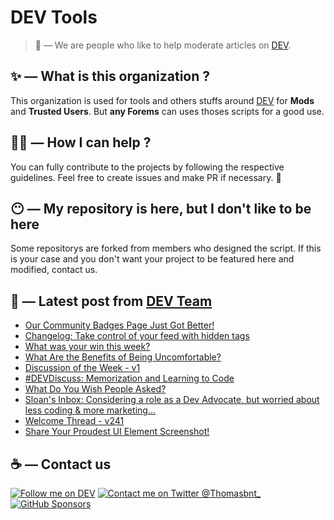 # DEV Tools

> 🔧 — We are people who like to help moderate articles on [DEV](https://dev.to).

## ✨ — What is this organization ?

This organization is used for tools and others stuffs around [DEV](https://dev.to) for **Mods** and **Trusted Users**. But __any Forems__ can uses thoses scripts for a good use.


## 💪🏼 — How I can help ?

You can fully contribute to the projects by following the respective guidelines. Feel free to create issues and make PR if necessary. 🎉

## 😶 — My repository is here, but I don't like to be here

Some repositorys are forked from members who designed the script. If this is your case and you don't want your project to be featured here and modified, contact us.

## 📝 — Latest post from [DEV Team](https://dev.to/devteam)

<!-- BLOG-POST-LIST:START -->
- [Our Community Badges Page Just Got Better!](https://dev.to/devteam/our-community-badges-page-just-got-better-8c2)
- [Changelog: Take control of your feed with hidden tags](https://dev.to/devteam/changelog-take-control-of-your-feed-with-hidden-tags-5db5)
- [What was your win this week?](https://dev.to/devteam/what-was-your-win-this-week-8fh)
- [What Are the Benefits of Being Uncomfortable?](https://dev.to/devteam/what-are-the-benefits-of-being-uncomfortable-411e)
- [Discussion of the Week - v1](https://dev.to/devteam/discussion-of-the-week-v1-2alj)
- [#DEVDiscuss: Memorization and Learning to Code](https://dev.to/devteam/devdiscuss-marketing-for-developers-f9k)
- [What Do You Wish People Asked?](https://dev.to/devteam/what-do-you-wish-people-asked-2d2k)
- [Sloan&#39;s Inbox: Considering a role as a Dev Advocate, but worried about less coding &amp; more marketing...](https://dev.to/devteam/sloans-inbox-considering-a-role-as-a-dev-advocate-but-worried-about-less-coding-more-marketing-152c)
- [Welcome Thread - v241](https://dev.to/devteam/welcome-thread-v241-14jg)
- [Share Your Proudest UI Element Screenshot!](https://dev.to/devteam/share-your-proudest-ui-element-screenshot-2gpi)
<!-- BLOG-POST-LIST:END -->


## ☕ — Contact us

[![Follow me on DEV](https://img.shields.io/badge/dev.to-%2308090A.svg?&style=for-the-badge&logo=dev.to&logoColor=white&alt=devto)](https://dev.to/thomasbnt)
[![Contact me on Twitter @Thomasbnt_](https://img.shields.io/badge/Contact%20me%20on%20Twitter-%231DA1F2.svg?&style=for-the-badge&logo=twitter&logoColor=white&alt=twitter)](https://twitter.com/messages/1142357270-1142357270?text=Hello,%20I%20contact%20you%20from%20devtotools%20&recipient_id=1142357270) [![GitHub Sponsors](https://img.shields.io/badge/Sponsor%20me-%23EA54AE.svg?&style=for-the-badge&logo=github-sponsors&logoColor=white)](https://github.com/sponsors/thomasbnt)


